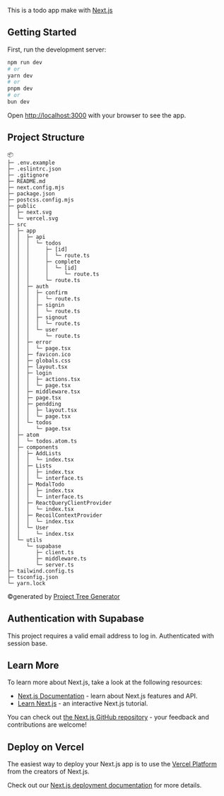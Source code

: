 This is a todo app make with [Next.js](https://nextjs.org/)
## Getting Started

First, run the development server:

```bash
npm run dev
# or
yarn dev
# or
pnpm dev
# or
bun dev
```

Open [http://localhost:3000](http://localhost:3000) with your browser to see the app.

## Project Structure
```
📦 
├─ .env.example
├─ .eslintrc.json
├─ .gitignore
├─ README.md
├─ next.config.mjs
├─ package.json
├─ postcss.config.mjs
├─ public
│  ├─ next.svg
│  └─ vercel.svg
├─ src
│  ├─ app
│  │  ├─ api
│  │  │  └─ todos
│  │  │     ├─ [id]
│  │  │     │  └─ route.ts
│  │  │     ├─ complete
│  │  │     │  └─ [id]
│  │  │     │     └─ route.ts
│  │  │     └─ route.ts
│  │  ├─ auth
│  │  │  ├─ confirm
│  │  │  │  └─ route.ts
│  │  │  ├─ signin
│  │  │  │  └─ route.ts
│  │  │  ├─ signout
│  │  │  │  └─ route.ts
│  │  │  └─ user
│  │  │     └─ route.ts
│  │  ├─ error
│  │  │  └─ page.tsx
│  │  ├─ favicon.ico
│  │  ├─ globals.css
│  │  ├─ layout.tsx
│  │  ├─ login
│  │  │  ├─ actions.tsx
│  │  │  └─ page.tsx
│  │  ├─ middleware.tsx
│  │  ├─ page.tsx
│  │  ├─ pendding
│  │  │  ├─ layout.tsx
│  │  │  └─ page.tsx
│  │  └─ todos
│  │     └─ page.tsx
│  ├─ atom
│  │  └─ todos.atom.ts
│  ├─ components
│  │  ├─ AddLists
│  │  │  └─ index.tsx
│  │  ├─ Lists
│  │  │  ├─ index.tsx
│  │  │  └─ interface.ts
│  │  ├─ ModalTodo
│  │  │  ├─ index.tsx
│  │  │  └─ interface.ts
│  │  ├─ ReactQueryClientProvider
│  │  │  └─ index.tsx
│  │  ├─ RecoilContextProvider
│  │  │  └─ index.tsx
│  │  └─ User
│  │     └─ index.tsx
│  └─ utils
│     └─ supabase
│        ├─ client.ts
│        ├─ middleware.ts
│        └─ server.ts
├─ tailwind.config.ts
├─ tsconfig.json
└─ yarn.lock
```
©generated by [Project Tree Generator](https://woochanleee.github.io/project-tree-generator)

## Authentication with Supabase

This project requires a valid email address to log in. Authenticated with session base.

## Learn More

To learn more about Next.js, take a look at the following resources:

- [Next.js Documentation](https://nextjs.org/docs) - learn about Next.js features and API.
- [Learn Next.js](https://nextjs.org/learn) - an interactive Next.js tutorial.

You can check out [the Next.js GitHub repository](https://github.com/vercel/next.js/) - your feedback and contributions are welcome!

## Deploy on Vercel

The easiest way to deploy your Next.js app is to use the [Vercel Platform](https://vercel.com/new?utm_medium=default-template&filter=next.js&utm_source=create-next-app&utm_campaign=create-next-app-readme) from the creators of Next.js.

Check out our [Next.js deployment documentation](https://nextjs.org/docs/deployment) for more details.
